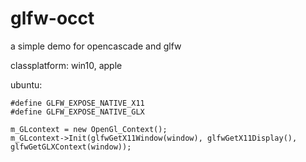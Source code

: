 # glfw-occt
a simple demo for opencascade and glfw

classplatform: win10, apple


ubuntu: 


```
#define GLFW_EXPOSE_NATIVE_X11
#define GLFW_EXPOSE_NATIVE_GLX

m_GLcontext = new OpenGl_Context();
m_GLcontext->Init(glfwGetX11Window(window), glfwGetX11Display(), glfwGetGLXContext(window));
```
